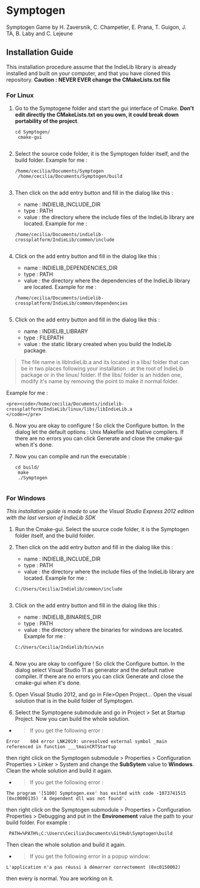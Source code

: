 Symptogen
=========

Symptogen Game by H. Zaversnik, C. Champetier, E. Prana, T. Guigon, J. TA, B. Laby and C. Lejeune

Installation Guide
------------------
This installation procedure assume that the IndieLib library is already installed and built on your computer, and that you have cloned this repository.
**Caution : NEVER EVER change the CMakeLists.txt file**

### For Linux 
1. Go to the Symptogene folder and start the gui interface of Cmake. **Don't edit directly the CMakeLists.txt on you own, it could break down portability of the project**.

    <pre><code>cd Symptogen/
    cmake-gui
    </code></pre>
    
2. Select the source code folder, it is the Symptogen folder itself, and the build folder. Example for me : 
    <pre><code>/home/cecilia/Documents/Symptogen
    /home/cecilia/Documents/Symptogen/build
    </code></pre>

3. Then click on the add entry button and fill in the dialog like this :
   + name : INDIELIB_INCLUDE_DIR
   + type : PATH
   + value : the directory where the include files of the IndieLib library are located. Example for me : 
  
    <pre><code>/home/cecilia/Documents/indielib-crossplatform/IndieLib/common/include
    </code></pre>

4. Click on the add entry button and fill in the dialog like this :
   + name : INDIELIB_DEPENDENCIES_DIR
   + type : PATH
   + value : the directory where the dependencies of the IndieLib library are located. Example for me : 
  
    <pre><code>/home/cecilia/Documents/indielib-crossplatform/IndieLib/common/dependencies
    </code></pre>

5. Click on the add entry button and fill in the dialog like this :
   + name : INDIELIB_LIBRARY
   + type : FILEPATH
   + value : the static library created when you build the IndieLib package. 
  
  > The file name is libIndieLib.a and its located in a libs/ folder that can be in two places following your installation : at the root of IndieLib package or in the linux/ folder. If the libs/ folder is an hidden one, modify it's name by removing the point to make it normal folder.

  Example for me : 
  
    <pre><code>/home/cecilia/Documents/indielib-crossplatform/IndieLib/linux/libs/libIndieLib.a
    </code></pre>

6. Now you are okay to configure ! So click the Configure button. In the dialog let the default options : Unix Makefile and Native compilers. If there are no errors you can click Generate and close the cmake-gui when it's done.

7. Now you can compile and run the executable : 
    <pre><code>cd build/
    make
    ./Symptogen
    </code></pre>

### For Windows
*This installation guide is made to use the Visual Studio Express 2012 edition with the last version of IndieLib SDK*

1. Run the Cmake-gui. Select the source code folder, it is the Symptogen folder itself, and the build folder.

2. Then click on the add entry button and fill in the dialog like this :
   + name : INDIELIB_INCLUDE_DIR
   + type : PATH
   + value : the directory where the include files of the IndieLib library are located. Example for me : 
  
    <pre><code>C:/Users/Cecilia/Indielib/common/include
    </code></pre>

3. Click on the add entry button and fill in the dialog like this :
   + name : INDIELIB_BINARIES_DIR
   + type : PATH
   + value : the directory where the binaries for windows are located. Example for me : 
  
    <pre><code>C:/Users/Cecilia/Indielib/bin/win
    </code></pre>

4. Now you are okay to configure ! So click the Configure button. In the dialog select Visual Studio 11 as generator and the default native compiler. If there are no errors you can click Generate and close the cmake-gui when it's done.

5. Open Visual Studio 2012, and go in File>Open Project... Open the visual solution that is in the build folder of Symptogen.

6. Select the Symptogene submodule and go in Project > Set at Startup Project. Now you can build the whole solution.

- > If you get the following error : 
<pre><code>Error	604	error LNK2019: unresolved external symbol _main referenced in function ___tmainCRTStartup	
</code></pre>
then right click on the Symptogen submodule > Properties > Configuration Properties > Linker > System  and change the **SubSytem** value to **Windows**. Clean the whole solution and build it again.

- > If you get the following error : 
<pre><code>The program '[5100] Symptogen.exe' has exited with code -1073741515 (0xc0000135) 'A dependent dll was not found'.
</code></pre>
then right click on the Symptogen submodule > Properties > Configuration Properties > Debugging and put in the **Environement** value the path to your build folder. For example :
<pre><code> PATH=%PATH%;C:\Users\Cecilia\Documents\GitHub\Symptogen\build
</pre></code> Then clean the whole solution and build it again.

- > If you get the following error in a popup window: 
<pre><code>L'application n'a pas réussi à démarrer correctement (0xc0150002)
</code></pre>
then every is normal. You are working on it.

